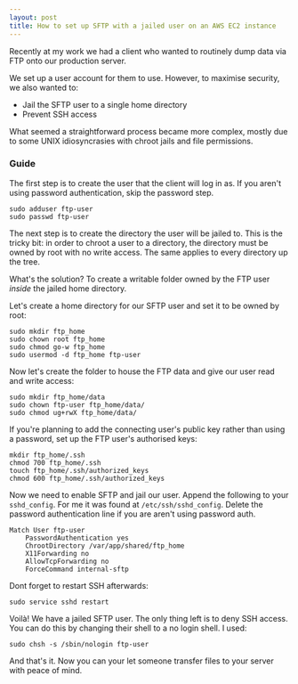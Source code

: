 ```yaml
---
layout: post
title: How to set up SFTP with a jailed user on an AWS EC2 instance
---
```


Recently at my work we had a client who wanted to routinely dump data via FTP onto our production server.

We set up a user account for them to use. However, to maximise security, we also wanted to:

* Jail the SFTP user to a single home directory
* Prevent SSH access

What seemed a straightforward process became more complex, mostly due to some UNIX idiosyncrasies with chroot jails and file permissions.

### Guide

The first step is to create the user that the client will log in as. If you aren't using password authentication, skip the password step.


```
sudo adduser ftp-user
sudo passwd ftp-user
```

The next step is to create the directory the user will be jailed to. This is the tricky bit: in order to chroot a user to a directory, the directory must be owned by root with no write access. The same applies to every directory up the tree.

What's the solution? To create a writable folder owned by the FTP user *inside* the jailed home directory.

Let's create a home directory for our SFTP user and set it to be owned by root:

```
sudo mkdir ftp_home
sudo chown root ftp_home
sudo chmod go-w ftp_home
sudo usermod -d ftp_home ftp-user
```

Now let's create the folder to house the FTP data and give our user read and write access:

```
sudo mkdir ftp_home/data
sudo chown ftp-user ftp_home/data/
sudo chmod ug+rwX ftp_home/data/
```

If you're planning to add the connecting user's public key rather than using a password, set up the FTP user's authorised keys:

```
mkdir ftp_home/.ssh
chmod 700 ftp_home/.ssh
touch ftp_home/.ssh/authorized_keys
chmod 600 ftp_home/.ssh/authorized_keys
```

Now we need to enable SFTP and jail our user. Append the following to your `sshd_config`. For me it was found at `/etc/ssh/sshd_config`. Delete the password authentication line if you are aren't using password auth.

```
Match User ftp-user
    PasswordAuthentication yes
    ChrootDirectory /var/app/shared/ftp_home
    X11Forwarding no
    AllowTcpForwarding no
    ForceCommand internal-sftp
```

Dont forget to restart SSH afterwards:

```
sudo service sshd restart
```

Voilà! We have a jailed SFTP user. The only thing left is to deny SSH access. You can do this by changing their shell to a no login shell. I used:

```
sudo chsh -s /sbin/nologin ftp-user
```

And that's it. Now you can your let someone transfer files to your server with peace of mind.
